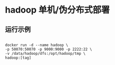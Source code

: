 # hadoop 单机/伪分布式部署
## 运行示例

```

docker run -d --name hadoop \
-p 50070:50070 -p 9000:9000 -p 2222:22 \
-v /data/hadoop/dfs:/opt/hadoop/tmp \
hadoop:[tag]

```

